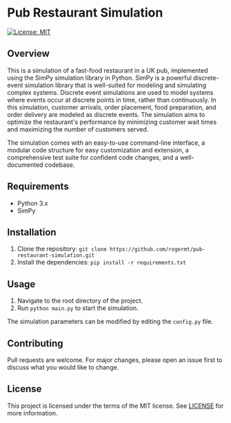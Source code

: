 # Pub Restaurant Simulation

[![License: MIT](https://img.shields.io/badge/License-MIT-yellow.svg)](https://opensource.org/licenses/MIT)
## Overview

This is a simulation of a fast-food restaurant in a UK pub, implemented using the SimPy simulation library in Python. SimPy is a powerful discrete-event simulation library that is well-suited for modeling and simulating complex systems. Discrete event simulations are used to model systems where events occur at discrete points in time, rather than continuously. In this simulation, customer arrivals, order placement, food preparation, and order delivery are modeled as discrete events. The simulation aims to optimize the restaurant's performance by minimizing customer wait times and maximizing the number of customers served.

The simulation comes with an easy-to-use command-line interface, a modular code structure for easy customization and extension, a comprehensive test suite for confident code changes, and a well-documented codebase.

## Requirements

- Python 3.x
- SimPy

## Installation

1. Clone the repository: `git clone https://github.com/rogermt/pub-restaurant-simulation.git`
2. Install the dependencies: `pip install -r requirements.txt`

## Usage

1. Navigate to the root directory of the project.
2. Run `python main.py` to start the simulation.

The simulation parameters can be modified by editing the `config.py` file.

## Contributing
Pull requests are welcome. For major changes, please open an issue first to discuss what you would like to change.

## License
This project is licensed under the terms of the MIT license. See [LICENSE](LICENSE) for more information.

